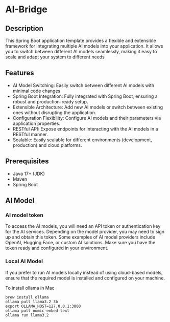 # AI-Bridge

## Description
This Spring Boot application template provides a flexible and extensible framework for integrating multiple AI models into your application. It allows you to switch between different AI models seamlessly, making it easy to scale and adapt your system to different needs

## Features
- AI Model Switching: Easily switch between different AI models with minimal code changes.
- Spring Boot Integration: Fully integrated with Spring Boot, ensuring a robust and production-ready setup.
- Extensible Architecture: Add new AI models or switch between existing ones without disrupting the application.
- Configuration Flexibility: Configure AI models and their parameters via application properties.
- RESTful API: Expose endpoints for interacting with the AI models in a RESTful manner.
- Scalable: Easily scalable for different environments (development, production) and cloud platforms.

## Prerequisites
- Java 17+ (JDK)
- Maven
- Spring Boot

## AI Model
### AI model token
To access the AI models, you will need an API token or authentication key for the AI services. Depending on the model provider, you may need to sign up and obtain this token. Some examples of AI model providers include OpenAI, Hugging Face, or custom AI solutions. Make sure you have the token ready and configured in your environment.
### Local AI Model
If you prefer to run AI models locally instead of using cloud-based models, ensure that the required model is installed and configured on your machine.

To install ollama in Mac
```
brew install ollama
ollama pull llama3.2 3b
export OLLAMA_HOST=127.0.0.1:3000
ollama pull nomic-embed-text
ollama run llama3.2
```

